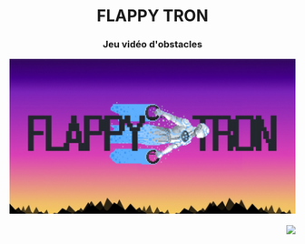<h1 align="center">FLAPPY TRON</h1>

<h3 align="center">Jeu vidéo d'obstacles</h3>

<div style="width: 100%">
  <img src="./images/flapetron2.jpg">
</div>

<br>

<img align="right" src="https://badgen.net/badge/Made with ❤️ by/Fabio R. Lopes/8325B7?icon=" />
